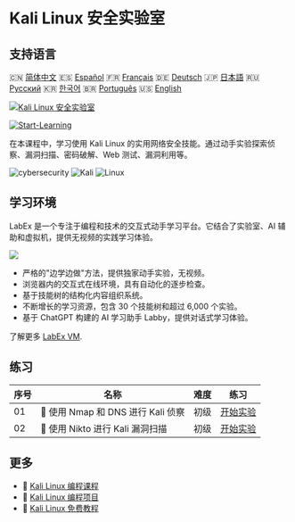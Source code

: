 # Kali Linux 安全实验室

## 支持语言

🇨🇳 [简体中文](README_zh.md) 🇪🇸 [Español](README_es.md) 🇫🇷 [Français](README_fr.md) 🇩🇪 [Deutsch](README_de.md) 🇯🇵 [日本語](README_ja.md) 🇷🇺 [Русский](README_ru.md) 🇰🇷 [한국어](README_ko.md) 🇧🇷 [Português](README_pt.md) 🇺🇸 [English](README.md) 

[![Kali Linux 安全实验室](https://cover-creator.labex.io/kali-linux-security-labs.png?lang=zh)](https://labex.io/zh/courses/kali-linux-security-labs)

[![Start-Learning](https://img.shields.io/badge/Start-Learning-whitesmoke?style=for-the-badge)](https://labex.io/zh/courses/kali-linux-security-labs)

在本课程中，学习使用 Kali Linux 的实用网络安全技能。通过动手实验探索侦察、漏洞扫描、密码破解、Web 测试、漏洞利用等。

![cybersecurity](https://img.shields.io/badge/cybersecurity-whitesmoke?style=for-the-badge&logo=cybersecurity)
![Kali](https://img.shields.io/badge/Kali-whitesmoke?style=for-the-badge&logo=kali)
![Linux](https://img.shields.io/badge/Linux-whitesmoke?style=for-the-badge&logo=linux)


## 学习环境

LabEx 是一个专注于编程和技术的交互式动手学习平台。它结合了实验室、AI 辅助和虚拟机，提供无视频的实践学习体验。

![](https://tutorial-screenshot.getvm.io/images/vm-1725247253.png)

- 严格的"边学边做"方法，提供独家动手实验，无视频。
- 浏览器内的交互式在线环境，具有自动化的逐步检查。
- 基于技能树的结构化内容组织系统。
- 不断增长的学习资源，包含 30 个技能树和超过 6,000 个实验。
- 基于 ChatGPT 构建的 AI 学习助手 Labby，提供对话式学习体验。

了解更多 [LabEx VM](https://support.labex.io/using-labex/virtual-machine).

## 练习

|   序号 | 名称                               | 难度   | 练习                                                                                                                    |
|--------|------------------------------------|--------|-------------------------------------------------------------------------------------------------------------------------|
|     01 | 📖 使用 Nmap 和 DNS 进行 Kali 侦察 | 初级   | <a target='_blank' href='https://labex.io/zh/tutorials/kali-kali-reconnaissance-with-nmap-and-dns-552298'>开始实验</a>  |
|     02 | 📖 使用 Nikto 进行 Kali 漏洞扫描   | 初级   | <a target='_blank' href='https://labex.io/zh/tutorials/kali-kali-vulnerability-scanning-with-nikto-552301'>开始实验</a> |

## 更多

- 🔗 [Kali Linux 编程课程](https://github.com/labex-labs/awesome-programming-courses)
- 🔗 [Kali Linux 编程项目](https://github.com/labex-labs/awesome-programming-projects)
- 🔗 [Kali Linux 免费教程](https://github.com/labex-labs/kali-free-tutorials)


